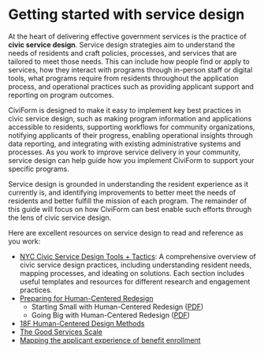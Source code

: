 # Getting started with service design

At the heart of delivering effective government services is the practice of **civic service design**. Service design strategies aim to understand the needs of residents and craft policies, processes, and services that are tailored to meet those needs. This can include how people find or apply to services, how they interact with programs through in-person staff or digital tools, what programs require from residents throughout the application process, and operational practices such as providing applicant support and reporting on program outcomes. 

CiviForm is designed to make it easy to implement key best practices in civic service design, such as making program information and applications accessible to residents, supporting workflows for community organizations, notifying applicants of their progress, enabling operational insights through data reporting, and integrating with existing administrative systems and processes. As you work to improve service delivery in your community, service design can help guide how you implement CiviForm to support your specific programs.

Service design is grounded in understanding the resident experience as it currently is, and identifying improvements to better meet the needs of residents and better fulfill the mission of each program. The remainder of this guide will focus on how CiviForm can best enable such efforts through the lens of civic service design.

Here are excellent resources on service design to read and reference as you work:
* [NYC Civic Service Design Tools + Tactics](https://www.nyc.gov/assets/servicedesign/): A comprehensive overview of civic service design practices, including understanding resident needs, mapping processes, and ideating on solutions. Each section includes useful templates and resources for different research and engagement practices.
* [Preparing for Human-Centered Redesign](https://beeckcenter.georgetown.edu/report/preparing-for-human-centered-redesign/)
    * Starting Small with Human-Centered Redesign ([PDF](https://beeckcenter.georgetown.edu/wp-content/uploads/2022/11/Small-ScaleHumanCenteredRedesign.pdf))
    * Going Big with Human-Centered Redesign ([PDF](https://beeckcenter.georgetown.edu/wp-content/uploads/2022/11/Large-ScaleHumanCenteredRedesign.pdf))
* [18F Human-Centered Design Methods](https://methods.18f.gov/)
* [The Good Services Scale](https://good.services/the-good-services-scale)
* [Mapping the applicant experience of benefit enrollment](https://github.com/usds/benefits-enrollment-prototype/blob/master/assets/discovery-findings-mapping-enrollment-Nov2016.pdf)
